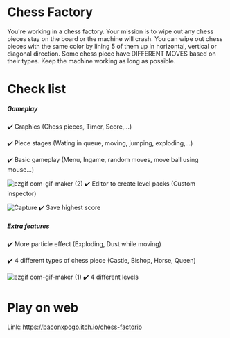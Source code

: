 # Chess Factory
You're working in a chess factory. Your mission is to wipe out any chess pieces stay on the board or the machine will crash. You can wipe out chess pieces with the same color by lining 5 of them up in horizontal, vertical or diagonal direction. Some chess piece have DIFFERENT MOVES based on their types. Keep the machine working as long as possible.

# Check list
##### Gameplay
✔️ Graphics (Chess pieces, Timer, Score,...)

✔️ Piece stages (Wating in queue, moving, jumping, exploding,...)

✔️ Basic gameplay (Menu, Ingame, random moves, move ball using mouse...)

![ezgif com-gif-maker (2)](https://user-images.githubusercontent.com/21982808/156898406-4aa798ed-2704-4639-9a37-97322d52ef1f.gif)
✔️ Editor to create level packs (Custom inspector)

![Capture](https://user-images.githubusercontent.com/21982808/156898433-f6130b78-5949-407b-9863-759a3f415854.PNG)
✔️ Save highest score

##### Extra features
✔️ More particle effect (Exploding, Dust while moving)

✔️ 4 different types of chess piece (Castle, Bishop, Horse, Queen)

![ezgif com-gif-maker (1)](https://user-images.githubusercontent.com/21982808/156898418-4d009dfe-e742-4099-a5f8-b3b9421b7860.gif)
✔️ 4 different levels 


# Play on web
Link: https://baconxpogo.itch.io/chess-factorio
